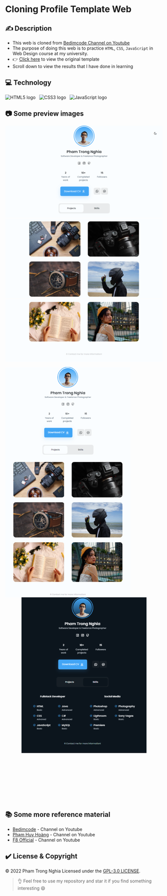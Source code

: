 # Cloning Profile Template Web

## ✍️ Description
* This web is cloned from [Bedimcode Channel on Youtube](https://www.youtube.com/watch?v=mq0xJxOTiYo&list=LL&index=61&t=156s&ab_channel=Bedimcode)
* The purpose of doing this web is to practice `HTML`, `CSS`, `JavaScript` in Web Design course at my university.
* 👉 [Click here](https://www.buymeacoffee.com/bedimcode/e/65191) to view the original template
* Scroll down to view the results that I have done in learning

## 💻 Technology
<span><img src="https://img.shields.io/badge/HTML5-F8F8FF?logo=HTML5&logoColor=E34F26" alt="HTML5 logo" title="HTML5" height="25" /></span>
&nbsp;
<span><img src="https://img.shields.io/badge/CSS3-F8F8FF?logo=CSS3&logoColor=1572B6" alt="CSS3 logo" title="CSS3" height="25" /></span>
&nbsp;
<span><img src="https://img.shields.io/badge/JavaScript-F8F8FF?logo=JavaScript&logoColor=F7DF1E" alt="JavaScript logo" title="JavaScript" height="25" /></span>
&nbsp;

## 📷	 Some preview images
![Header](https://github.com/ptnghia3502/clone-profile-template/blob/main/preview%20imgs/1.png)
![Body](https://github.com/ptnghia3502/clone-profile-template/blob/main/preview%20imgs/2.png)
![Footer](https://github.com/ptnghia3502/clone-profile-template/blob/main/preview%20imgs/3.png)

<div align=center>
  <div>
    <img width="400" align="left" src="https://github.com/ptnghia3502/clone-profile-template/blob/main/preview%20imgs/4.png" />
  </div>
  <div>
    <img width="400" align="center" src="https://github.com/ptnghia3502/clone-profile-template/blob/main/preview%20imgs/5.png" />
  </div>
</div>
</br></br></br></br></br></br></br></br></br>

## 📚 Some more reference material
* [Bedimcode](https://www.youtube.com/c/Bedimcode) - Channel on Youtube
* [Phạm Huy Hoàng](https://www.youtube.com/c/t%C3%B4i%C4%91icoded%E1%BA%A1oblog) - Channel on Youtube
* [F8 Official](https://www.youtube.com/c/F8VNOfficial) - Channel on Youtube

## ✔️ License & Copyright
&copy; 2022 Pham Trong Nghia Licensed under the [GPL-3.0 LICENSE](https://github.com/ptnghia3502/object-oriented-programming/blob/main/README.md).

> 👌 Feel free to use my repository and star it if you find something interesting 😄
